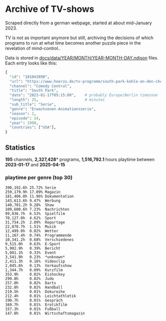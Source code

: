 # Archive of TV-shows

Scraped directly from a german webpage, started at about mid-January 2023.

TV is not as important anymore but still, archiving the decisions of which programs to run at what time
becomes another puzzle piece in the revelation of mind-control.. 

Data is stored in [docs/data/YEAR/MONTH/YEAR-MONTH-DAY.ndjson](docs/data/) files. 
Each entry looks like this:

```python
{
  "id": "181043890", 
  "url": "https://www.hoerzu.de/tv-programm/south-park-kohle-an-den-chefkoch/bid_181043890/", 
  "channel": "Comedy Central", 
  "title": "South Park", 
  "date": "2023-01-17T05:15:00",    # probably Europe/Berlin timezone 
  "length": 25,                     # minutes 
  "sub_title": "Serie", 
  "genre": "Erwachsenen-Animationsserie", 
  "season": 2, 
  "episode": 14, 
  "year": 1998, 
  "countries": ["USA"],
}
```

## Statistics

**195** channels, **2,327,428*** programs, **1,516,792.1** hours playtime between **2023-01-17** and **2025-04-15**


### playtime per genre (top 30)

    390,192.6h 25.72% Serie
    259,179.9h 17.09% Magazin
    181,406.0h 11.96% Dokumentation
    143,613.6h 9.47%  Werbung
    140,701.2h 9.28%  Show
    109,600.6h 7.23%  Nachrichten
    99,036.7h  6.53%  Spielfilm
    70,127.0h  4.62%  Sport
    31,754.2h  2.09%  Reportage
    22,870.7h  1.51%  Musik
    12,499.0h  0.82%  Wetter
    11,167.4h  0.74%  Programmende
    10,341.2h  0.68%  Verschiedenes
    9,515.0h   0.63%  E-Sport
    5,902.9h   0.39%  Bericht
    5,081.1h   0.33%  Event
    3,541.9h   0.23%  *unknown*
    2,411.3h   0.16%  Videoclip
    2,045.6h   0.13%  Verkaufsshow
    1,344.7h   0.09%  Kurzfilm
    353.9h     0.02%  Eishockey
    299.8h     0.02%  Judo
    257.0h     0.02%  Darts
    232.8h     0.02%  Handball
    219.5h     0.01%  Dokureihe
    212.4h     0.01%  Leichtathletik
    190.7h     0.01%  Gespräch
    169.7h     0.01%  Erotikfilm
    157.3h     0.01%  Fußball
    147.0h     0.01%  Wirtschaftsmagazin
